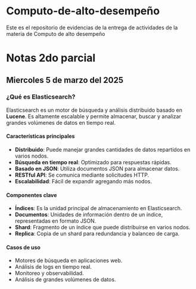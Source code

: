 # Computo-de-alto-desempeño
Este es el repositorio de evidencias de la entrega de actividades de la materia de Computo de alto desempeño

# Notas 2do parcial

## Miercoles 5 de marzo del 2025

### ¿Qué es Elasticsearch?  
Elasticsearch es un motor de búsqueda y análisis distribuido basado en **Lucene**. Es altamente escalable y permite almacenar, buscar y analizar grandes volúmenes de datos en tiempo real.  

#### Características principales  
- **Distribuido**: Puede manejar grandes cantidades de datos repartidos en varios nodos.  
- **Búsqueda en tiempo real**: Optimizado para respuestas rápidas.  
- **Basado en JSON**: Utiliza documentos JSON para almacenar datos.  
- **RESTful API**: Se comunica mediante solicitudes HTTP.  
- **Escalabilidad**: Fácil de expandir agregando más nodos.  

#### Componentes clave  
- **Índices**: Es la unidad principal de almacenamiento en Elasticsearch.  
- **Documentos**: Unidades de información dentro de un índice, representadas en formato JSON.  
- **Shard**: Fragmento de un índice que puede distribuirse en varios nodos.  
- **Replica**: Copia de un shard para redundancia y balanceo de carga.  

#### Casos de uso  
- Motores de búsqueda en aplicaciones web.  
- Análisis de logs en tiempo real.  
- Monitoreo y observabilidad.  
- Análisis de grandes volúmenes de datos.  
